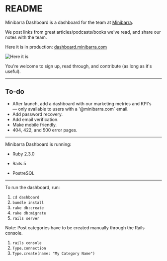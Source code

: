 # README

Minibarra Dashboard is a dashboard for the team at [Minibarra](http://www.minibarra.com). 

We post links from great articles/podcasts/books we've read, and share our notes with the team. 

Here it is in production: 
[dashboard.minibarra.com](http://dashboard.minibarra.com)

![Here it is](http://tom-meehan.com/wp-content/uploads/2016/12/Intranet-Demo-Gif.gif)

You're welcome to sign up, read through, and contribute (as long as it's useful).

***
## To-do

* After launch, add a dashboard with our marketing metrics and KPI's — only available to users with a '@minibarra.com` email.
* Add password recovery.
* Add email verification.
* Make mobile friendly.
* 404, 422, and 500 error pages.

***

Minibarra Dashboard is running:

* Ruby 2.3.0

* Rails 5

* PostreSQL

***

To run the dashboard, run: 

1. `cd dashboard`
2. `bundle install`
2. `rake db:create`
3. `rake db:migrate`
4. `rails server`

Note: Post categories have to be created manually through the Rails console. 

1. `rails console`
2. `Type.connection`
3. `Type.create(name: "My Category Name")`
